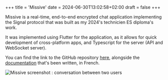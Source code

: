 +++
title = 'Missive'
date = 2024-06-30T13:02:58+02:00
draft = false
+++

Missive is a real-time, end-to-end encrypted chat application implementing the Signal protocol that was built as my 2024's technicien ES diploma's work.

It was implemented using Flutter for the application, as it allows for quick development of cross-platform apps, and Typescript for the server (API and WebSocket server).

You can find the link to the GitHub repository [here](https://github.com/nezia1/missive), alongside the [documentation](https://missive.nezia.dev) that's been written, in French.

![Missive screenshot : conversation between two users](/images/conversation-read.png?width=900)
